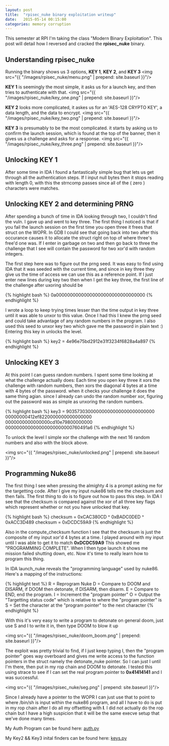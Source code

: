 ```yaml
---
layout: post
title:  "rpisec_nuke binary exploitation writeup"
date:   2015-05-14 00:15:00
categories: memory corruption
---
```


This semester at RPI I'm taking the class "Modern Binary Exploitation". This
post will detail how I reversed and cracked the **rpisec_nuke** binary.

## Understanding rpisec_nuke

Running the binary shows us 3 options, **KEY 1**, **KEY 2**, and **KEY 3**
<img src="{{ "/images/rpisec_nuke/menu.png" | prepend: site.baseurl }}"/>

**KEY 1** is seemingly the most simple, it asks us for a launch key, and then
tries to authenticate with that.
<img src="{{ "/images/rpisec_nuke/key_one.png" | prepend: site.baseurl }}"/>

**KEY 2** looks more complicated, it askes us for an 'AES-128 CRYPTO KEY',
a data length, and the data to encrypt.
<img src="{{ "/images/rpisec_nuke/key_two.png" | prepend: site.baseurl }}"/>

**KEY 3** is presumably to be the most complicated. it starts by asking us to
confirm the launch session, which is found at the top of the banner, then it
gives us a challenge and asks for a response.
<img src="{{ "/images/rpisec_nuke/key_three.png" | prepend: site.baseurl }}"/>

## Unlocking **KEY 1**
After some time in IDA I found a fantastically simple bug that lets us get
through all the authentication steps. If I input null bytes then it stops reading
with length 0, with this the strncomp passes since all of the ( zero ) characters
were matches.

## Unlocking **KEY 2** and determining PRNG
After spending a bunch of time in IDA looking through two, I couldn't find the vuln.
I gave up and went to key three. The first thing I noticed is that if you fail the
launch session on the first time you open three it frees that struct on the WOPR.
In GDB I could see that going back into two after this occurance causes it to allocate
the struct right on top of where three's free'd one was. If I enter in garbage on two
and then go back to three the challenge that I see will contain the password for two
xor'd with random integers.

The first step here was to figure out the prng seed. It was easy to find using IDA
that it was seeded with the current time, and since in key three they give us the time
of access we can use this as a reference point. If I just enter new lines during key two
then when I get the key three, the first line of the challenge after uxoring should be

{% highlight bash %}
0a00000000000000000000000000000000
{% endhighlight %}

I wrote a loop to keep trying times lesser than the time output in key three until it
was able to unxor to this value. Once I had this I knew the prng seed and could take
advantage of any random numbers in the program. I also used this seed to unxor key two
which gave me the password in plain text :) Entering this key in unlocks the level.

{% highlight bash %}
key2 = 4e96e75bd2912e31f3234f6828a4a897
{% endhighlight %}

## Unlocking **KEY 3**
At this point I can guess random numbers. I spent some time looking at what the
challenge actually does: Each time you open key three it xors the challenge with
random numbers, then xors the diagonal 4 bytes at a time with 4 bytes of the password.
when it checks your challenge it does the same thing agian.  since I already can
undo the random number xor, figuring out the password was as simple as unxoring
the random numbers.

{% highlight bash %}
key3 =
90357303000000000000000000000000
00000000412ef8220000000000000000
0000000000000000cd10e79800000000
000000000000000000000000760491a6
{% endhighlight %}

To unlock the level I simple xor the challenge with the next 16 random numbers
and also with the block above.

<img src="{{ "/images/rpisec_nuke/unlocked.png" | prepend: site.baseurl }}"/>

## Programming Nuke86
The first thing I see when pressing the almighty 4 is a prompt asking me for the
targetting code. After I give my input nuke86 tells me the checksum and then fails.
The first thing to do is to figure out how to pass this step. In IDA I see that the
checksum is compared against the xor of all three key flags which represent whether
or not you have unlocked that key.

{% highlight bash %}
checksum = 0xCAC380CD ^ 0xBADC0DED ^ 0xACC3D489
checksum = 0xDCDC59A9
{% endhighlight %}

Also in the compute_checksum function I see that the checksum is just the composite
of my input xor'd 4 bytes at a time. I played around with my input until I was able
to get it to match **0xDCDC59A9** This showed me "PROGRAMMING COMPLETE". When I
then type launch it shows me mission failed shutting down, etc. Now it's time to
really learn how to program this thing.

In IDA launch_nuke reveals the "programming language" used by nuke86. Here's a mapping
of the instructions:

{% highlight text %}
R = Reprogram Nuke
D = Compare to DOOM and DISARM, if DOOM then detonate, if DISARM, then disarm.
E = Compare to END, end the program.
I = Increment the "program pointer"
O = Output the "Targetting status code" which is relative to where the "program pointer" is
S = Set the character at the "program pointer" to the next character
{% endhighlight %}

With this it's very easy to write a program to detonate on general doom, just
use S and I to write it in, then type DOOM to blow it up

<img src="{{ "/images/rpisec_nuke/doom_boom.png" | prepend: site.baseurl }}"/>

The exploit was pretty trivial to find, if I just keep typing I, then the "program pointer"
goes way overboard and gives me write access to the function pointers in the struct
namely the detonate_nuke pointer. So I can just I until I'm there, then put in my rop
chain and DOOM to detonate. I tested this using strace to see if I can set the real
program pointer to **0x41414141** and I was successful.

<img src="{{ "/images/rpisec_nuke/seg.png" | prepend: site.baseurl }}"/>

Since I already have a pointer to the WOPR I can just use that to point to where
/bin/sh is input within the nuke86 program, and all I have to do is put in my rop
chain after I do all my offsetting with **I**. I did not actually do the rop chain
but I have a high suspicion that it will be the same execve setup that we've done
many times.

My Auth Program can be found here:
[auth.py](https://gist.github.com/Newbrict/e78158a27600bc6329de)

My Key2 && Key3 inital finders can be found here:
[keys.py](https://gist.github.com/Newbrict/b0c8cbefa360f6d52379)
